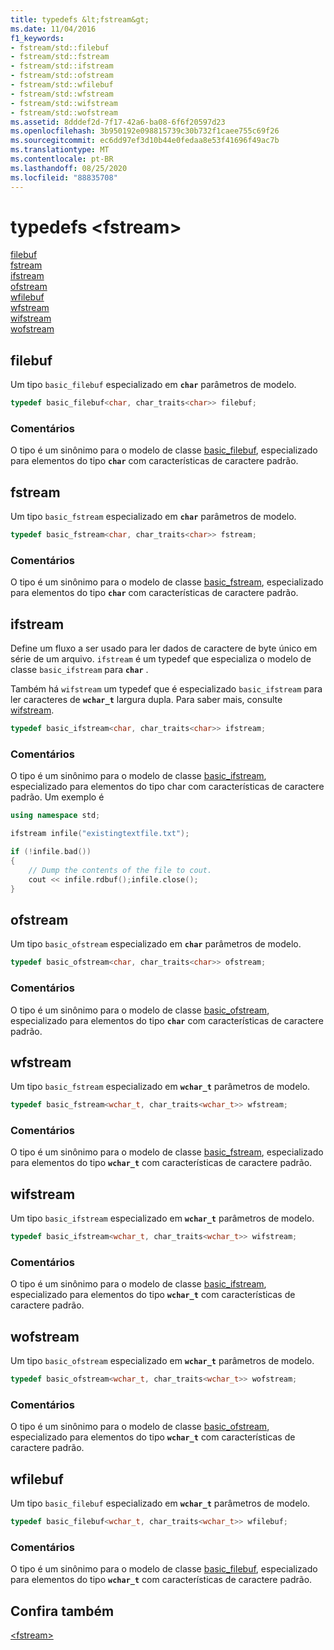 ```yaml
---
title: typedefs &lt;fstream&gt;
ms.date: 11/04/2016
f1_keywords:
- fstream/std::filebuf
- fstream/std::fstream
- fstream/std::ifstream
- fstream/std::ofstream
- fstream/std::wfilebuf
- fstream/std::wfstream
- fstream/std::wifstream
- fstream/std::wofstream
ms.assetid: 8dddef2d-7f17-42a6-ba08-6f6f20597d23
ms.openlocfilehash: 3b950192e098815739c30b732f1caee755c69f26
ms.sourcegitcommit: ec6dd97ef3d10b44e0fedaa8e53f41696f49ac7b
ms.translationtype: MT
ms.contentlocale: pt-BR
ms.lasthandoff: 08/25/2020
ms.locfileid: "88835708"
---
```

# <a name="ltfstreamgt-typedefs"></a>typedefs &lt;fstream&gt;

[filebuf](#filebuf)\
[fstream](#fstream)\
[ifstream](#ifstream)\
[ofstream](#ofstream)\
[wfilebuf](#wfilebuf)\
[wfstream](#wfstream)\
[wifstream](#wifstream)\
[wofstream](#wofstream)

## <a name="filebuf"></a><a name="filebuf"></a> filebuf

Um tipo `basic_filebuf` especializado em **`char`** parâmetros de modelo.

```cpp
typedef basic_filebuf<char, char_traits<char>> filebuf;
```

### <a name="remarks"></a>Comentários

O tipo é um sinônimo para o modelo de classe [basic_filebuf](../standard-library/basic-filebuf-class.md), especializado para elementos do tipo **`char`** com características de caractere padrão.

## <a name="fstream"></a><a name="fstream"></a> fstream

Um tipo `basic_fstream` especializado em **`char`** parâmetros de modelo.

```cpp
typedef basic_fstream<char, char_traits<char>> fstream;
```

### <a name="remarks"></a>Comentários

O tipo é um sinônimo para o modelo de classe [basic_fstream](../standard-library/basic-fstream-class.md), especializado para elementos do tipo **`char`** com características de caractere padrão.

## <a name="ifstream"></a><a name="ifstream"></a> ifstream

Define um fluxo a ser usado para ler dados de caractere de byte único em série de um arquivo. `ifstream` é um typedef que especializa o modelo de classe `basic_ifstream` para **`char`** .

Também há `wifstream` um typedef que é especializado `basic_ifstream` para ler caracteres de **`wchar_t`** largura dupla. Para saber mais, consulte [wifstream](../standard-library/fstream-typedefs.md#wifstream).

```cpp
typedef basic_ifstream<char, char_traits<char>> ifstream;
```

### <a name="remarks"></a>Comentários

O tipo é um sinônimo para o modelo de classe [basic_ifstream](../standard-library/basic-ifstream-class.md), especializado para elementos do tipo char com características de caractere padrão. Um exemplo é

```cpp
using namespace std;

ifstream infile("existingtextfile.txt");

if (!infile.bad())
{
    // Dump the contents of the file to cout.
    cout << infile.rdbuf();infile.close();
}
```

## <a name="ofstream"></a><a name="ofstream"></a> ofstream

Um tipo `basic_ofstream` especializado em **`char`** parâmetros de modelo.

```cpp
typedef basic_ofstream<char, char_traits<char>> ofstream;
```

### <a name="remarks"></a>Comentários

O tipo é um sinônimo para o modelo de classe [basic_ofstream](../standard-library/basic-ofstream-class.md), especializado para elementos do tipo **`char`** com características de caractere padrão.

## <a name="wfstream"></a><a name="wfstream"></a> wfstream

Um tipo `basic_fstream` especializado em **`wchar_t`** parâmetros de modelo.

```cpp
typedef basic_fstream<wchar_t, char_traits<wchar_t>> wfstream;
```

### <a name="remarks"></a>Comentários

O tipo é um sinônimo para o modelo de classe [basic_fstream](../standard-library/basic-fstream-class.md), especializado para elementos do tipo **`wchar_t`** com características de caractere padrão.

## <a name="wifstream"></a><a name="wifstream"></a> wifstream

Um tipo `basic_ifstream` especializado em **`wchar_t`** parâmetros de modelo.

```cpp
typedef basic_ifstream<wchar_t, char_traits<wchar_t>> wifstream;
```

### <a name="remarks"></a>Comentários

O tipo é um sinônimo para o modelo de classe [basic_ifstream](../standard-library/basic-ifstream-class.md), especializado para elementos do tipo **`wchar_t`** com características de caractere padrão.

## <a name="wofstream"></a><a name="wofstream"></a> wofstream

Um tipo `basic_ofstream` especializado em **`wchar_t`** parâmetros de modelo.

```cpp
typedef basic_ofstream<wchar_t, char_traits<wchar_t>> wofstream;
```

### <a name="remarks"></a>Comentários

O tipo é um sinônimo para o modelo de classe [basic_ofstream](../standard-library/basic-ofstream-class.md), especializado para elementos do tipo **`wchar_t`** com características de caractere padrão.

## <a name="wfilebuf"></a><a name="wfilebuf"></a> wfilebuf

Um tipo `basic_filebuf` especializado em **`wchar_t`** parâmetros de modelo.

```cpp
typedef basic_filebuf<wchar_t, char_traits<wchar_t>> wfilebuf;
```

### <a name="remarks"></a>Comentários

O tipo é um sinônimo para o modelo de classe [basic_filebuf](../standard-library/basic-filebuf-class.md), especializado para elementos do tipo **`wchar_t`** com características de caractere padrão.

## <a name="see-also"></a>Confira também

[\<fstream>](../standard-library/fstream.md)
